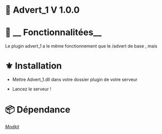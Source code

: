 #  📗 __Advert_1 V 1.0.0__


#  🔧 __ Fonctionnalitées__

Le plugin advert_1 a le même fonctionnement que le /advert de base , mais

#  ⚜️ __Installation__
 - Mettre Advert_1.dll dans votre dossier plugin  de votre serveur 

 - Lancez le serveur !

#  📦 __Dépendance__
*[Modkit](https://github.com/Aarnow/NovaLife_ModKit-Releases/releases/tag/v2.0.0)*
